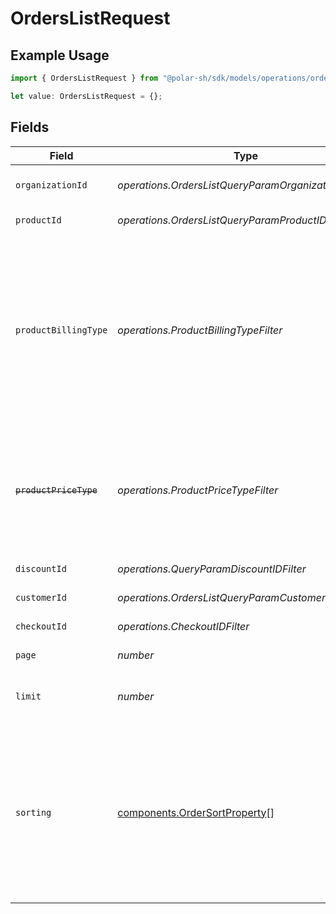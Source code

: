 # OrdersListRequest

## Example Usage

```typescript
import { OrdersListRequest } from "@polar-sh/sdk/models/operations/orderslist.js";

let value: OrdersListRequest = {};
```

## Fields

| Field                                                                                                                                                                               | Type                                                                                                                                                                                | Required                                                                                                                                                                            | Description                                                                                                                                                                         |
| ----------------------------------------------------------------------------------------------------------------------------------------------------------------------------------- | ----------------------------------------------------------------------------------------------------------------------------------------------------------------------------------- | ----------------------------------------------------------------------------------------------------------------------------------------------------------------------------------- | ----------------------------------------------------------------------------------------------------------------------------------------------------------------------------------- |
| `organizationId`                                                                                                                                                                    | *operations.OrdersListQueryParamOrganizationIDFilter*                                                                                                                               | :heavy_minus_sign:                                                                                                                                                                  | Filter by organization ID.                                                                                                                                                          |
| `productId`                                                                                                                                                                         | *operations.OrdersListQueryParamProductIDFilter*                                                                                                                                    | :heavy_minus_sign:                                                                                                                                                                  | Filter by product ID.                                                                                                                                                               |
| `productBillingType`                                                                                                                                                                | *operations.ProductBillingTypeFilter*                                                                                                                                               | :heavy_minus_sign:                                                                                                                                                                  | Filter by product billing type. `recurring` will filter data corresponding to subscriptions creations or renewals. `one_time` will filter data corresponding to one-time purchases. |
| ~~`productPriceType`~~                                                                                                                                                              | *operations.ProductPriceTypeFilter*                                                                                                                                                 | :heavy_minus_sign:                                                                                                                                                                  | : warning: ** DEPRECATED **: This will be removed in a future release, please migrate away from it as soon as possible.                                                             |
| `discountId`                                                                                                                                                                        | *operations.QueryParamDiscountIDFilter*                                                                                                                                             | :heavy_minus_sign:                                                                                                                                                                  | Filter by discount ID.                                                                                                                                                              |
| `customerId`                                                                                                                                                                        | *operations.OrdersListQueryParamCustomerIDFilter*                                                                                                                                   | :heavy_minus_sign:                                                                                                                                                                  | Filter by customer ID.                                                                                                                                                              |
| `checkoutId`                                                                                                                                                                        | *operations.CheckoutIDFilter*                                                                                                                                                       | :heavy_minus_sign:                                                                                                                                                                  | Filter by checkout ID.                                                                                                                                                              |
| `page`                                                                                                                                                                              | *number*                                                                                                                                                                            | :heavy_minus_sign:                                                                                                                                                                  | Page number, defaults to 1.                                                                                                                                                         |
| `limit`                                                                                                                                                                             | *number*                                                                                                                                                                            | :heavy_minus_sign:                                                                                                                                                                  | Size of a page, defaults to 10. Maximum is 100.                                                                                                                                     |
| `sorting`                                                                                                                                                                           | [components.OrderSortProperty](../../models/components/ordersortproperty.md)[]                                                                                                      | :heavy_minus_sign:                                                                                                                                                                  | Sorting criterion. Several criteria can be used simultaneously and will be applied in order. Add a minus sign `-` before the criteria name to sort by descending order.             |
